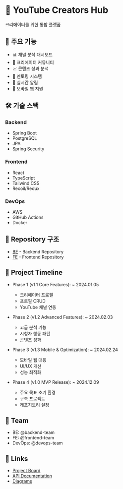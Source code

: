 # 🎨 YouTube Creators Hub

크리에이터를 위한 통합 플랫폼

## 🌟 주요 기능

- 📊 채널 분석 대시보드
- 👥 크리에이터 커뮤니티
- 📈 콘텐츠 성과 분석
- 🤝 멘토링 시스템
- 🔔 실시간 알림
- 📱 모바일 웹 지원

## 🛠️ 기술 스택

### Backend
- Spring Boot
- PostgreSQL
- JPA
- Spring Security

### Frontend
- React
- TypeScript
- Tailwind CSS
- Recoil/Redux

### DevOps
- AWS
- GitHub Actions
- Docker

## 📌 Repository 구조

- [BE](https://github.com/YouTubeCreatorsHub/BE) - Backend Repository
- [FE](https://github.com/YouTubeCreatorsHub/fe) - Frontend Repository

## 📅 Project Timeline

- Phase 1 (v1.1 Core Features): ~ 2024.01.05
  - 크리에이터 프로필
  - 프로필 CRUD
  - YouTube 채널 연동

- Phase 2 (v1.2 Advanced Features): ~ 2024.02.03
  - 고급 분석 기능
  - 시청자 행동 패턴
  - 콘텐츠 성과

- Phase 3 (v1.3 Mobile & Optimization): ~ 2024.02.24
  - 모바일 웹 대응
  - UI/UX 개선
  - 성능 최적화

- Phase 4 (v1.0 MVP Release): ~ 2024.12.09
  - 주요 목표 초기 환경
  - 구축 프로젝트
  - 레포지토리 설정

## 👥 Team

- BE: @backend-team
- FE: @frontend-team
- DevOps: @devops-team

## 📎 Links

- [Project Board](https://github.com/orgs/YouTubeCreatorsHub/projects/1)
- [API Documentation](링크)
- [Diagrams](https://github.com/YouTubeCreatorsHub/.github/blob/main/docs/diagrams/erd.md)
